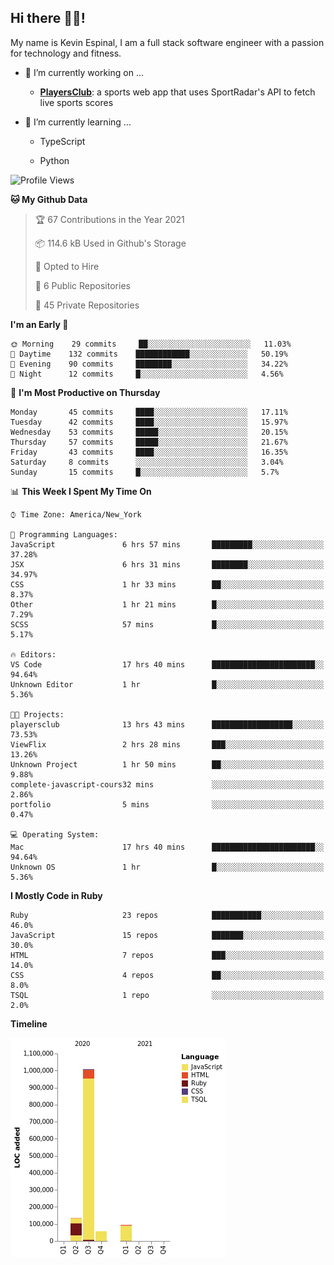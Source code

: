 ## Hi there 👋🏽!

My name is Kevin Espinal, I am a full stack software engineer with a passion for technology and fitness.

- 🔭 I’m currently working on ...

     - **[PlayersClub](https://playersclub.herokuapp.com/#/)**: a sports web app that uses SportRadar's API to fetch live sports scores

- 🌱 I’m currently learning ...

     - TypeScript
     
     - Python
     
<!--START_SECTION:waka-->
![Profile Views](http://img.shields.io/badge/Profile%20Views-10-blue)

**🐱 My Github Data** 

> 🏆 67 Contributions in the Year 2021
 > 
> 📦 114.6 kB Used in Github's Storage 
 > 
> 💼 Opted to Hire
 > 
> 📜 6 Public Repositories 
 > 
> 🔑 45 Private Repositories  
 > 
**I'm an Early 🐤** 

```text
🌞 Morning    29 commits     ██░░░░░░░░░░░░░░░░░░░░░░░   11.03% 
🌆 Daytime    132 commits    ████████████░░░░░░░░░░░░░   50.19% 
🌃 Evening    90 commits     ████████░░░░░░░░░░░░░░░░░   34.22% 
🌙 Night      12 commits     █░░░░░░░░░░░░░░░░░░░░░░░░   4.56%

```
📅 **I'm Most Productive on Thursday** 

```text
Monday       45 commits     ████░░░░░░░░░░░░░░░░░░░░░   17.11% 
Tuesday      42 commits     ████░░░░░░░░░░░░░░░░░░░░░   15.97% 
Wednesday    53 commits     █████░░░░░░░░░░░░░░░░░░░░   20.15% 
Thursday     57 commits     █████░░░░░░░░░░░░░░░░░░░░   21.67% 
Friday       43 commits     ████░░░░░░░░░░░░░░░░░░░░░   16.35% 
Saturday     8 commits      ░░░░░░░░░░░░░░░░░░░░░░░░░   3.04% 
Sunday       15 commits     █░░░░░░░░░░░░░░░░░░░░░░░░   5.7%

```


📊 **This Week I Spent My Time On** 

```text
⌚︎ Time Zone: America/New_York

💬 Programming Languages: 
JavaScript               6 hrs 57 mins       █████████░░░░░░░░░░░░░░░░   37.28% 
JSX                      6 hrs 31 mins       ████████░░░░░░░░░░░░░░░░░   34.97% 
CSS                      1 hr 33 mins        ██░░░░░░░░░░░░░░░░░░░░░░░   8.37% 
Other                    1 hr 21 mins        █░░░░░░░░░░░░░░░░░░░░░░░░   7.29% 
SCSS                     57 mins             █░░░░░░░░░░░░░░░░░░░░░░░░   5.17%

🔥 Editors: 
VS Code                  17 hrs 40 mins      ███████████████████████░░   94.64% 
Unknown Editor           1 hr                █░░░░░░░░░░░░░░░░░░░░░░░░   5.36%

🐱‍💻 Projects: 
playersclub              13 hrs 43 mins      ██████████████████░░░░░░░   73.53% 
ViewFlix                 2 hrs 28 mins       ███░░░░░░░░░░░░░░░░░░░░░░   13.26% 
Unknown Project          1 hr 50 mins        ██░░░░░░░░░░░░░░░░░░░░░░░   9.88% 
complete-javascript-cours32 mins             ░░░░░░░░░░░░░░░░░░░░░░░░░   2.86% 
portfolio                5 mins              ░░░░░░░░░░░░░░░░░░░░░░░░░   0.47%

💻 Operating System: 
Mac                      17 hrs 40 mins      ███████████████████████░░   94.64% 
Unknown OS               1 hr                █░░░░░░░░░░░░░░░░░░░░░░░░   5.36%

```

**I Mostly Code in Ruby** 

```text
Ruby                     23 repos            ███████████░░░░░░░░░░░░░░   46.0% 
JavaScript               15 repos            ███████░░░░░░░░░░░░░░░░░░   30.0% 
HTML                     7 repos             ███░░░░░░░░░░░░░░░░░░░░░░   14.0% 
CSS                      4 repos             ██░░░░░░░░░░░░░░░░░░░░░░░   8.0% 
TSQL                     1 repo              ░░░░░░░░░░░░░░░░░░░░░░░░░   2.0%

```


**Timeline**

![Chart not found](https://raw.githubusercontent.com/espinalk212/espinalk212/main/charts/bar_graph.png) 


<!--END_SECTION:waka-->


<!--
**espinalk212/espinalk212** is a ✨ _special_ ✨ repository because its `README.md` (this file) appears on your GitHub profile.

Here are some ideas to get you started:

- 🔭 I’m currently working on ...
- 🌱 I’m currently learning ...
- 👯 I’m looking to collaborate on ...
- 🤔 I’m looking for help with ...
- 💬 Ask me about ...
- 📫 How to reach me: ...
- 😄 Pronouns: ...
- ⚡ Fun fact: ...
-->
